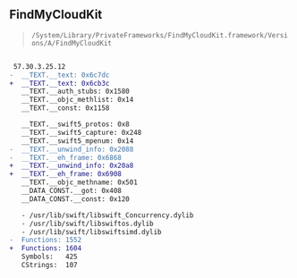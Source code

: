 ## FindMyCloudKit

> `/System/Library/PrivateFrameworks/FindMyCloudKit.framework/Versions/A/FindMyCloudKit`

```diff

 57.30.3.25.12
-  __TEXT.__text: 0x6c7dc
+  __TEXT.__text: 0x6cb3c
   __TEXT.__auth_stubs: 0x1580
   __TEXT.__objc_methlist: 0x14
   __TEXT.__const: 0x1158

   __TEXT.__swift5_protos: 0x8
   __TEXT.__swift5_capture: 0x248
   __TEXT.__swift5_mpenum: 0x14
-  __TEXT.__unwind_info: 0x2088
-  __TEXT.__eh_frame: 0x6868
+  __TEXT.__unwind_info: 0x20a8
+  __TEXT.__eh_frame: 0x6908
   __TEXT.__objc_methname: 0x501
   __DATA_CONST.__got: 0x408
   __DATA_CONST.__const: 0x120

   - /usr/lib/swift/libswift_Concurrency.dylib
   - /usr/lib/swift/libswiftos.dylib
   - /usr/lib/swift/libswiftsimd.dylib
-  Functions: 1552
+  Functions: 1604
   Symbols:   425
   CStrings:  107
 

```
